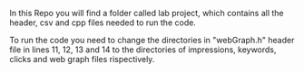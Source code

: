 In this Repo you will find a folder called lab project, which contains all the header, csv and cpp files needed to run the code.

To run the code you need to change the directories in "webGraph.h" header file in lines 11, 12, 13 and 14 to the 
directories of impressions, keywords, clicks and web graph files rispectively.
